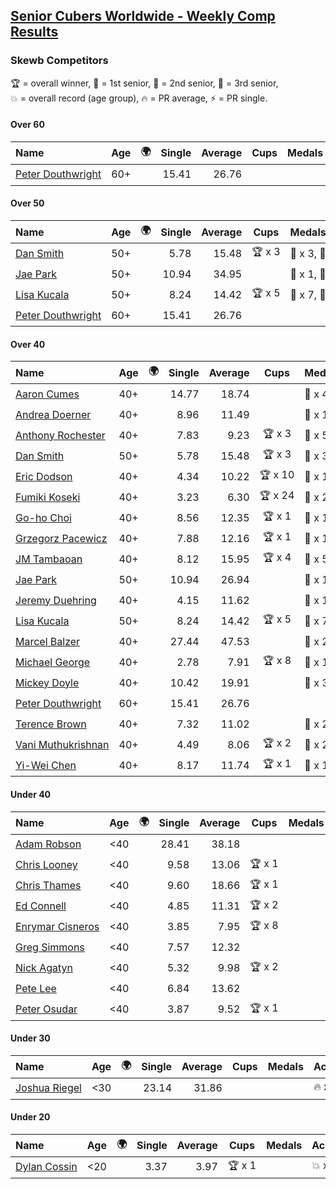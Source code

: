 <style>table {white-space: nowrap;}</style>
<link rel="stylesheet" type="text/css" href="/scw-comp/css/flags.css" />

## [Senior Cubers Worldwide - Weekly Comp Results](/scw-comp/results/)
### Skewb Competitors

<span style="white-space: nowrap;">🏆 = overall winner</span>, <span style="white-space: nowrap;">🥇 = 1st senior</span>, <span style="white-space: nowrap;">🥈 = 2nd senior</span>, <span style="white-space: nowrap;">🥉 = 3rd senior</span>, <span style="white-space: nowrap;">💥 = overall record (age group)</span>, <span style="white-space: nowrap;">🔥 = PR average</span>, <span style="white-space: nowrap;">⚡ = PR single</span>.

#### Over 60

| Name | Age | 🌍 | Single | Average | Cups | Medals | Achievements |
| :-- | :--: | :--: | --: | --: | :--: | :-- | :-- |
| [Peter Douthwright](../../persons/peter_douthwright/skewb.md) | 60+ | <i class="flag flag-CA" /> | 15.41 | 26.76 |  |  | 💥 x 1, 🔥 x 1, ⚡ x 1 |

#### Over 50

| Name | Age | 🌍 | Single | Average | Cups | Medals | Achievements |
| :-- | :--: | :--: | --: | --: | :--: | :-- | :-- |
| [Dan Smith](../../persons/dan_smith/skewb.md) | 50+ | <i class="flag flag-US" /> | 5.78 | 15.48 | 🏆 x 3 | 🥇 x 3, 🥈 x 5, 🥉 x 4 | 💥 x 1, 🔥 x 6, ⚡ x 3 |
| [Jae Park](../../persons/jae_park/skewb.md) | 50+ | <i class="flag flag-US" /> | 10.94 | 34.95 |  | 🥇 x 1, 🥈 x 9 | 💥 x 4, 🔥 x 6, ⚡ x 6 |
| [Lisa Kucala](../../persons/lisa_kucala/skewb.md) | 50+ | <i class="flag flag-US" /> | 8.24 | 14.42 | 🏆 x 5 | 🥇 x 7, 🥈 x 5, 🥉 x 5 | 💥 x 6, 🔥 x 6, ⚡ x 4 |
| [Peter Douthwright](../../persons/peter_douthwright/skewb.md) | 60+ | <i class="flag flag-CA" /> | 15.41 | 26.76 |  |  | 💥 x 1, 🔥 x 1, ⚡ x 1 |

#### Over 40

| Name | Age | 🌍 | Single | Average | Cups | Medals | Achievements |
| :-- | :--: | :--: | --: | --: | :--: | :-- | :-- |
| [Aaron Cumes](../../persons/aaron_cumes/skewb.md) | 40+ | <i class="flag flag-GB" /> | 14.77 | 18.74 |  | 🥈 x 4 | 🔥 x 4, ⚡ x 2 |
| [Andrea Doerner](../../persons/andrea_doerner/skewb.md) | 40+ | <i class="flag flag-DE" /> | 8.96 | 11.49 |  | 🥇 x 1, 🥈 x 1, 🥉 x 1 | 🔥 x 2, ⚡ x 2 |
| [Anthony Rochester](../../persons/anthony_rochester/skewb.md) | 40+ | <i class="flag flag-AU" /> | 7.83 | 9.23 | 🏆 x 3 | 🥇 x 5, 🥈 x 3 | 🔥 x 6, ⚡ x 5 |
| [Dan Smith](../../persons/dan_smith/skewb.md) | 50+ | <i class="flag flag-US" /> | 5.78 | 15.48 | 🏆 x 3 | 🥇 x 3, 🥈 x 5, 🥉 x 4 | 💥 x 1, 🔥 x 6, ⚡ x 3 |
| [Eric Dodson](../../persons/eric_dodson/skewb.md) | 40+ | <i class="flag flag-US" /> | 4.34 | 10.22 | 🏆 x 10 | 🥇 x 12, 🥈 x 2, 🥉 x 1 | 🔥 x 6, ⚡ x 4 |
| [Fumiki Koseki](../../persons/fumiki_koseki/skewb.md) | 40+ | <i class="flag flag-JP" /> | 3.23 | 6.30 | 🏆 x 24 | 🥇 x 24 | 💥 x 6, 🔥 x 6, ⚡ x 4 |
| [Go-ho Choi](../../persons/go_ho_choi/skewb.md) | 40+ | <i class="flag flag-KR" /> | 8.56 | 12.35 | 🏆 x 1 | 🥇 x 1 | 🔥 x 1, ⚡ x 1 |
| [Grzegorz Pacewicz](../../persons/grzegorz_pacewicz/skewb.md) | 40+ | <i class="flag flag-PL" /> | 7.88 | 12.16 | 🏆 x 1 | 🥇 x 1 | 🔥 x 1, ⚡ x 1 |
| [JM Tambaoan](../../persons/jm_tambaoan/skewb.md) | 40+ | <i class="flag flag-PH" /> | 8.12 | 15.95 | 🏆 x 4 | 🥇 x 5, 🥈 x 8, 🥉 x 3 | 🔥 x 6, ⚡ x 5 |
| [Jae Park](../../persons/jae_park/skewb.md) | 50+ | <i class="flag flag-US" /> | 10.94 | 26.94 |  | 🥇 x 1, 🥈 x 9 | 💥 x 4, 🔥 x 6, ⚡ x 6 |
| [Jeremy Duehring](../../persons/jeremy_duehring/skewb.md) | 40+ | <i class="flag flag-US" /> | 4.15 | 11.62 |  | 🥈 x 1 | 🔥 x 1, ⚡ x 1 |
| [Lisa Kucala](../../persons/lisa_kucala/skewb.md) | 50+ | <i class="flag flag-US" /> | 8.24 | 14.42 | 🏆 x 5 | 🥇 x 7, 🥈 x 5, 🥉 x 5 | 💥 x 6, 🔥 x 6, ⚡ x 4 |
| [Marcel Balzer](../../persons/marcel_balzer/skewb.md) | 40+ | <i class="flag flag-DE" /> | 27.44 | 47.53 |  | 🥈 x 2, 🥉 x 1 | 🔥 x 3, ⚡ x 1 |
| [Michael George](../../persons/michael_george/skewb.md) | 40+ | <i class="flag flag-GB" /> | 2.78 | 7.91 | 🏆 x 8 | 🥇 x 10 | 💥 x 4, 🔥 x 3, ⚡ x 2 |
| [Mickey Doyle](../../persons/mickey_doyle/skewb.md) | 40+ | <i class="flag flag-US" /> | 10.42 | 19.91 |  | 🥈 x 3, 🥉 x 3 | 🔥 x 4, ⚡ x 4 |
| [Peter Douthwright](../../persons/peter_douthwright/skewb.md) | 60+ | <i class="flag flag-CA" /> | 15.41 | 26.76 |  |  | 💥 x 1, 🔥 x 1, ⚡ x 1 |
| [Terence Brown](../../persons/terence_brown/skewb.md) | 40+ | <i class="flag flag-NZ" /> | 7.32 | 11.02 |  | 🥈 x 2 | 🔥 x 1, ⚡ x 2 |
| [Vani Muthukrishnan](../../persons/vani_muthukrishnan/skewb.md) | 40+ | <i class="flag flag-IN" /> | 4.49 | 8.06 | 🏆 x 2 | 🥇 x 2, 🥈 x 1 | 🔥 x 3, ⚡ x 3 |
| [Yi-Wei Chen](../../persons/yi_wei_chen/skewb.md) | 40+ | <i class="flag flag-TW" /> | 8.17 | 11.74 | 🏆 x 1 | 🥇 x 1, 🥉 x 1 | 🔥 x 2, ⚡ x 2 |

#### Under 40

| Name | Age | 🌍 | Single | Average | Cups | Medals | Achievements |
| :-- | :--: | :--: | --: | --: | :--: | :-- | :-- |
| [Adam Robson](../../persons/adam_robson/skewb.md) | <40 | <i class="flag flag-GB" /> | 28.41 | 38.18 |  |  | 🔥 x 1, ⚡ x 1 |
| [Chris Looney](../../persons/chris_looney/skewb.md) | <40 | <i class="flag flag-US" /> | 9.58 | 13.06 | 🏆 x 1 |  | 🔥 x 2, ⚡ x 2 |
| [Chris Thames](../../persons/chris_thames/skewb.md) | <40 | <i class="flag flag-US" /> | 9.60 | 18.66 | 🏆 x 1 |  | 🔥 x 4, ⚡ x 2 |
| [Ed Connell](../../persons/ed_connell/skewb.md) | <40 | <i class="flag flag-IE" /> | 4.85 | 11.31 | 🏆 x 2 |  | 🔥 x 3, ⚡ x 3 |
| [Enrymar Cisneros](../../persons/enrymar_cisneros/skewb.md) | <40 | <i class="flag flag-VE" /> | 3.85 | 7.95 | 🏆 x 8 |  | 🔥 x 3, ⚡ x 5 |
| [Greg Simmons](../../persons/greg_simmons/skewb.md) | <40 | <i class="flag flag-GB" /> | 7.57 | 12.32 |  |  | 🔥 x 1, ⚡ x 1 |
| [Nick Agatyn](../../persons/nick_agatyn/skewb.md) | <40 | <i class="flag flag-AU" /> | 5.32 | 9.98 | 🏆 x 2 |  | 🔥 x 3, ⚡ x 3 |
| [Pete Lee](../../persons/pete_lee/skewb.md) | <40 | <i class="flag flag-GB" /> | 6.84 | 13.62 |  |  | 🔥 x 2, ⚡ x 3 |
| [Peter Osudar](../../persons/peter_osudar/skewb.md) | <40 | <i class="flag flag-CA" /> | 3.87 | 9.52 | 🏆 x 1 |  | 🔥 x 1, ⚡ x 1 |

#### Under 30

| Name | Age | 🌍 | Single | Average | Cups | Medals | Achievements |
| :-- | :--: | :--: | --: | --: | :--: | :-- | :-- |
| [Joshua Riegel](../../persons/joshua_riegel/skewb.md) | <30 | <i class="flag flag-US" /> | 23.14 | 31.86 |  |  | 🔥 x 1, ⚡ x 1 |

#### Under 20

| Name | Age | 🌍 | Single | Average | Cups | Medals | Achievements |
| :-- | :--: | :--: | --: | --: | :--: | :-- | :-- |
| [Dylan Cossin](../../persons/dylan_cossin/skewb.md) | <20 | <i class="flag flag-US" /> | 3.37 | 3.97 | 🏆 x 1 |  | 💥 x 1, 🔥 x 1, ⚡ x 1 |


<!-- Global site tag (gtag.js) - Google Analytics -->
<script async src="https://www.googletagmanager.com/gtag/js?id=UA-86348435-3"></script>
<script>window.dataLayer = window.dataLayer || []; function gtag() {dataLayer.push(arguments);} gtag('js', new Date()); gtag('config', 'UA-86348435-3');</script>
